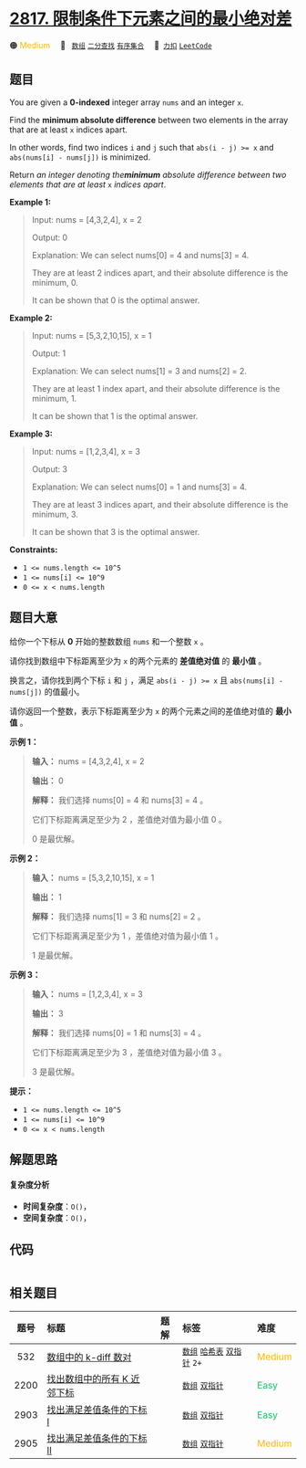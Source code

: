 # [2817. 限制条件下元素之间的最小绝对差](https://2xiao.github.io/leetcode-js/problem/2817.html)

🟠 <font color=#ffb800>Medium</font>&emsp; 🔖&ensp; [`数组`](/tag/array.md) [`二分查找`](/tag/binary-search.md) [`有序集合`](/tag/ordered-set.md)&emsp; 🔗&ensp;[`力扣`](https://leetcode.cn/problems/minimum-absolute-difference-between-elements-with-constraint) [`LeetCode`](https://leetcode.com/problems/minimum-absolute-difference-between-elements-with-constraint)

## 题目

You are given a **0-indexed** integer array `nums` and an integer `x`.

Find the **minimum absolute difference** between two elements in the array
that are at least `x` indices apart.

In other words, find two indices `i` and `j` such that `abs(i - j) >= x` and
`abs(nums[i] - nums[j])` is minimized.

Return _an integer denoting the**minimum** absolute difference between two
elements that are at least_ `x` _indices apart_.



**Example 1:**

> Input: nums = [4,3,2,4], x = 2
> 
> Output: 0
> 
> Explanation: We can select nums[0] = 4 and nums[3] = 4. 
> 
> They are at least 2 indices apart, and their absolute difference is the minimum, 0. 
> 
> It can be shown that 0 is the optimal answer.

**Example 2:**

> Input: nums = [5,3,2,10,15], x = 1
> 
> Output: 1
> 
> Explanation: We can select nums[1] = 3 and nums[2] = 2.
> 
> They are at least 1 index apart, and their absolute difference is the minimum, 1.
> 
> It can be shown that 1 is the optimal answer.

**Example 3:**

> Input: nums = [1,2,3,4], x = 3
> 
> Output: 3
> 
> Explanation: We can select nums[0] = 1 and nums[3] = 4.
> 
> They are at least 3 indices apart, and their absolute difference is the minimum, 3.
> 
> It can be shown that 3 is the optimal answer.

**Constraints:**

  * `1 <= nums.length <= 10^5`
  * `1 <= nums[i] <= 10^9`
  * `0 <= x < nums.length`


## 题目大意

给你一个下标从 **0**  开始的整数数组 `nums` 和一个整数 `x` 。

请你找到数组中下标距离至少为 `x` 的两个元素的 **差值绝对值**  的 **最小值**  。

换言之，请你找到两个下标 `i` 和 `j` ，满足 `abs(i - j) >= x` 且 `abs(nums[i] - nums[j])` 的值最小。

请你返回一个整数，表示下标距离至少为 `x` 的两个元素之间的差值绝对值的 **最小值**  。



**示例 1：**

> 
> 
> 
> 
> 
> **输入：** nums = [4,3,2,4], x = 2
> 
> **输出：** 0
> 
> **解释：** 我们选择 nums[0] = 4 和 nums[3] = 4 。
> 
> 它们下标距离满足至少为 2 ，差值绝对值为最小值 0 。
> 
> 0 是最优解。
> 
> 

**示例 2：**

> 
> 
> 
> 
> 
> **输入：** nums = [5,3,2,10,15], x = 1
> 
> **输出：** 1
> 
> **解释：** 我们选择 nums[1] = 3 和 nums[2] = 2 。
> 
> 它们下标距离满足至少为 1 ，差值绝对值为最小值 1 。
> 
> 1 是最优解。
> 
> 

**示例 3：**

> 
> 
> 
> 
> 
> **输入：** nums = [1,2,3,4], x = 3
> 
> **输出：** 3
> 
> **解释：** 我们选择 nums[0] = 1 和 nums[3] = 4 。
> 
> 它们下标距离满足至少为 3 ，差值绝对值为最小值 3 。
> 
> 3 是最优解。
> 
> 



**提示：**

  * `1 <= nums.length <= 10^5`
  * `1 <= nums[i] <= 10^9`
  * `0 <= x < nums.length`


## 解题思路

#### 复杂度分析

- **时间复杂度**：`O()`，
- **空间复杂度**：`O()`，

## 代码

```javascript

```

## 相关题目

<!-- prettier-ignore -->
| 题号 | 标题 | 题解 | 标签 | 难度 |
| :------: | :------ | :------: | :------ | :------ |
| 532 | [数组中的 k-diff 数对](https://leetcode.com/problems/k-diff-pairs-in-an-array) |  |  [`数组`](/tag/array.md) [`哈希表`](/tag/hash-table.md) [`双指针`](/tag/two-pointers.md) `2+` | <font color=#ffb800>Medium</font> |
| 2200 | [找出数组中的所有 K 近邻下标](https://leetcode.com/problems/find-all-k-distant-indices-in-an-array) |  |  [`数组`](/tag/array.md) [`双指针`](/tag/two-pointers.md) | <font color=#15bd66>Easy</font> |
| 2903 | [找出满足差值条件的下标 I](https://leetcode.com/problems/find-indices-with-index-and-value-difference-i) |  |  [`数组`](/tag/array.md) [`双指针`](/tag/two-pointers.md) | <font color=#15bd66>Easy</font> |
| 2905 | [找出满足差值条件的下标 II](https://leetcode.com/problems/find-indices-with-index-and-value-difference-ii) |  |  [`数组`](/tag/array.md) [`双指针`](/tag/two-pointers.md) | <font color=#ffb800>Medium</font> |